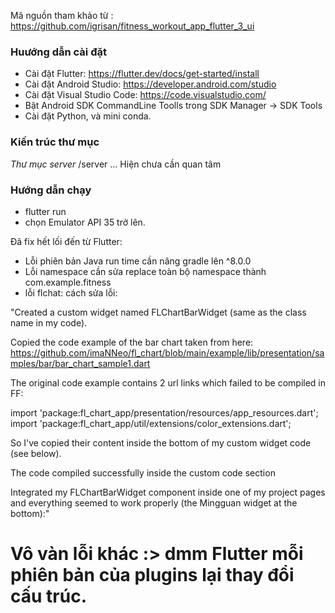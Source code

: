 Mã nguồn tham khảo từ : https://github.com/igrisan/fitness_workout_app_flutter_3_ui

### Huướng dẫn cài đặt
- Cài đặt Flutter: https://flutter.dev/docs/get-started/install
- Cài đặt Android Studio: https://developer.android.com/studio
- Cài đặt Visual Studio Code: https://code.visualstudio.com/
- Bật Android SDK CommandLine Toolls trong SDK Manager -> SDK Tools
- Cài đặt Python, và mini conda.


### Kiến trúc thư mục
*Thư mục server* /server
...
Hiện chưa cần quan tâm
### Hướng dẫn chạy
- flutter run
- chọn Emulator API 35 trở lên.


Đã fix hết lối đến từ Flutter:
- Lỗi phiên bản Java run time cần nâng gradle lên ^8.0.0
- Lỗi namespace cần sửa replace toàn bộ namespace thành com.example.fitness 
- lỗi flchat: cách sửa lỗi:

"Created a custom widget named FLChartBarWidget (same as the class name in my code).

Copied the code example of the bar chart taken from here:
https://github.com/imaNNeo/fl_chart/blob/main/example/lib/presentation/samples/bar/bar_chart_sample1.dart


The original code example contains 2 url links which failed to be compiled in FF:

import 'package:fl_chart_app/presentation/resources/app_resources.dart';
import 'package:fl_chart_app/util/extensions/color_extensions.dart';

So I've copied their content inside the bottom of my custom widget code (see below).

The code compiled successfully inside the custom code section

Integrated my FLChartBarWidget component inside one of my project pages and everything seemed to work properly (the Mingguan widget at the bottom):"

# Vô vàn lỗi khác :> dmm Flutter mỗi phiên bản của plugins lại thay đổi cấu trúc.


